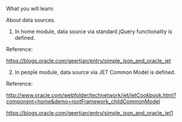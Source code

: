 What you will learn:

About data sources.

1. In home module, data source via standard jQuery functionality is defined. 

Reference: 

https://blogs.oracle.com/geertjan/entry/simple_json_and_oracle_jet

2. In people module, data source via JET Common Model is defined. 

Reference: 

http://www.oracle.com/webfolder/technetwork/jet/jetCookbook.html?component=home&demo=rootFramework_childCommonModel 

https://blogs.oracle.com/geertjan/entry/simple_json_and_oracle_jet1
